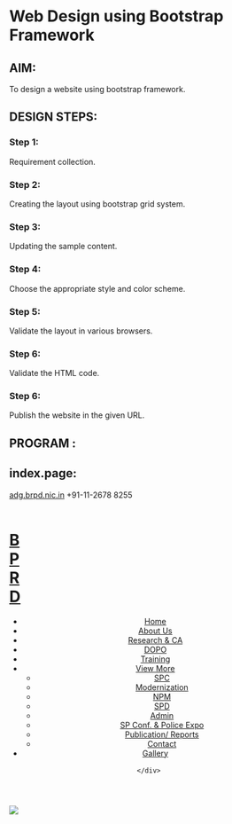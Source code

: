 # Web Design using Bootstrap Framework

## AIM:
To design a website using bootstrap framework.

## DESIGN STEPS:

### Step 1:

Requirement collection.

### Step 2:

Creating the layout using bootstrap grid system.

### Step 3:

Updating the sample content.

### Step 4:

Choose the appropriate style and color scheme.

### Step 5:

Validate the layout in various browsers.

### Step 6:

Validate the HTML code.

### Step 6:

Publish the website in the given URL.

## PROGRAM :

## index.page:
<!DOCTYPE html>
<html lang="en">

<head>
  <meta charset="utf-8">
  <meta content="width=device-width, initial-scale=1.0" name="viewport">
  <title>BPRD-Website</title>
  <!-- Favicons -->
  <link href="./img/bprd.png" rel="icon">

  <!-- Google Fonts -->
  <link href="https://fonts.googleapis.com/css?family=Open+Sans:300,300i,400,400i,600,600i,700,700i|Raleway:300,300i,400,400i,500,500i,600,600i,700,700i|Poppins:300,300i,400,400i,500,500i,600,600i,700,700i" rel="stylesheet">

  <!-- CSS File -->
  <link href="./vendor/bootstrap/css/bootstrap.min.css" rel="stylesheet">
  <link href="./vendor/bootstrap-icons/bootstrap-icons.css" rel="stylesheet">
  <link href="./vendor/boxicons/css/boxicons.min.css" rel="stylesheet">
  <link href="./vendor/glightbox/css/glightbox.min.css" rel="stylesheet">
  <link href="./vendor/swiper/swiper-bundle.min.css" rel="stylesheet">
  <link href="./css/style.css" rel="stylesheet">
</head>

<body>

  <!-- ======= Top Bar ======= -->
  <section id="topbar" class="d-flex align-items-center">
    <div class="container d-flex justify-content-center justify-content-md-between">
      <div class="contact-info d-flex align-items-center">
        <i class="bi bi-envelope-fill"></i><a href="mailto:dg.brpd.nic.in">adg.brpd.nic.in</a>
        <i class="bi bi-phone-fill phone-icon"></i>+91-11-2678 8255
      </div>
      <div class="social-links d-none d-md-block">
        <a href="#" class="twitter"><i class="bi bi-twitter"></i></a>
        <a href="#" class="facebook"><i class="bi bi-facebook"></i></a>
        <a href="#" class="instagram"><i class="bi bi-instagram"></i></a>
        <a href="#" class="linkedin"><i class="bi bi-linkedin"></i></i></a>
      </div>
    </div>
  </section>

  <!-- ======= Header ======= -->
  <header id="header" class="d-flex align-items-center">
    <div class="container d-flex align-items-center">
      <a href="index.html" class="logo me-auto"><img src="./img/logo.png" alt="" class="img-fluid"></a>
      <h1 class="logo me-auto" style="padding-right: 490px;"><a href="index.html">BPRD</a></h1>
      <nav id="navbar" class="navbar">
        <ul>
          <li><a class="nav-link scrollto active" href="./index.html">Home</a></li>
          <li class="dropdown"><a href="./aboutus.html"><span>About Us</span> <i class="bi bi-chevron-down"></i></a>
            <li class="dropdown"><a href="./spc.html"><span>Research & CA</span> <i class="bi bi-chevron-down"></i></a>
          <li><a class="nav-link scrollto " href="./index.html#portfolio">DOPO</a></li>
          <li><a class="nav-link scrollto" href="#team">Training</a></li>
          <li class="dropdown"><a href="#"><span>View More</span> <i class="bi bi-chevron-down"></i></a>
            <ul>
              <li><a href="#">SPC</a></li>
              <li><a href="#">Modernization</a></li>
              <li><a href="#">NPM</a></li>
              <li><a href="#">SPD</a></li>
              <li><a href="#">Admin</a></li>
              <li><a href="#">SP Conf. & Police Expo</a></li>
              <li><a href="#">Publication/ Reports</a></li>
              <li><a href="#">Contact</a></li>
            </ul>
          </li>
          <li><a class="getstarted scrollto" href="./index.html#contact">Gallery</a></li>
        </ul>
        <i class="bi bi-list mobile-nav-toggle"></i>
      </nav><!-- .navbar -->

    </div>
  </header><!-- End Header -->

  <!-- ======= Hero Section ======= -->
  <section id="hero" style="height: 65vh;">
         <img class="carousel-item active" src="./img/BPRDSlider1.jpg">
  </section><!-- End Hero -->

  <main id="main">

    <section id="why-us" class="why-us" style="padding-top: 30px;">
      <div class="container" style="background-color: #e6dbf1; padding-top: 30px;" >

        <div class="row no-gutters">
          <h3 class="bi bi-laptop" style="text-align: center;">What's New</h3>
          <div class="col-lg-4 col-md-6 content-item">
            <span>01</span>
            <h4>Internship</h4>
            <p>Invitation of application for the paid Internship Programme at BPR&D for the year 2022-23. Last date: 28/02/2022</p>
            <p><a href="https://bprd.nic.in/WriteReadData/News/Internship.pdf">Apply Here</a></p>
          </div>

          <div class="col-lg-4 col-md-6 content-item">
            <span>02</span>
            <h4>Bureau Darpan</h4>
            <p>From : 05/01/2022 To: 31/03/2022</p>
            <p><a href="https://bprd.nic.in/WriteReadData/News/BureauDarpan.pdf">View PDF here</a></p>
          </div>

          <div class="col-lg-4 col-md-6 content-item">
            <span>03</span>
            <h4>Webinar</h4>
            <p>	Proceedings of the Webinar on Woman Safety with Sensitivity From: 04/01/2022 to 31/12/2024</p>
            <p><a href="https://bprd.nic.in/WriteReadData/News/Adv%20of%20PGVPant%202021-22.pdf">View PDF here</a></p>
          </div>
        </div>

      </div>
    </section><!-- End News & Events Section -->


    <!-- ======= News & Events Section ======= -->
    <section id="why-us" class="why-us">
      <div class="container">

        <div class="row no-gutters">
          <h2 class="bi bi-chevron-right" style="text-align: center; padding-top: 20px;">News & Events</h2>
          <div class="col-lg-4 col-md-6 content-item">
            <span>01</span>
            <h4>Internship</h4>
            <p>Invitation of application for the paid Internship Programme at BPR&D for the year 2022-23. Last date: 28/02/2022</p>
            <p><a href="https://bprd.nic.in/WriteReadData/News/Internship.pdf">Apply Here</a></p>
          </div>

          <div class="col-lg-4 col-md-6 content-item">
            <span>02</span>
            <h4>Bureau Darpan</h4>
            <p>From : 05/01/2022 To: 31/03/2022</p>
            <p><a href="https://bprd.nic.in/WriteReadData/News/BureauDarpan.pdf">View PDF here</a></p>
          </div>

          <div class="col-lg-4 col-md-6 content-item">
            <span>03</span>
            <h4>Adv of PGVPant 2021-22</h4>
            <p>	पंडित गोविंद वल्लभ पंत पुरस्कार योजना वर्ष 2021-22 का विज्ञापन।. From : 18/11/2021 To: 31/03/2022</p>
            <p><a href="https://bprd.nic.in/WriteReadData/News/Adv%20of%20PGVPant%202021-22.pdf">View PDF here</a></p>
          </div>

          <div class="col-lg-4 col-md-6 content-item">
            <span>04</span>
            <h4>Police Aur Seva</h4>
            <p>Do Visit our Ploice Aur Seva Channel on YouTube</p>
            <p><a href="https://www.youtube.com/channel/UCGhrg_cnnGuhwXfCU16kYow/videos">See the channel here</a></p>
          </div>

          <div class="col-lg-4 col-md-6 content-item">
            <span>05</span>
            <h4>Yoga at Workplace</h4>
            <p>Why is yoga good for you?Yoga improves strength, balance and flexibility.Slow movements and deep breathing increase blood flow and warm up muscles, while holding a pose can build strength.</p>
            <p><a href="https://bprd.nic.in/WhatsNews_Description.aspx?News_id=10308">Watch the video here</a></p>
          </div>

          <div class="col-lg-4 col-md-6 content-item">
            <span>06</span>
            <h4>Cyber Cases Manual</h4>
            <p>Investigative Workflow Manual on Cyber Harassment Cases</p>
            <p><a href="https://bprd.nic.in/WriteReadData/News/BPRD%20Cyber%20harassment%20cases%206-3-21.pdf">See the PDF here</a></p>
          </div>

        </div>

      </div>
    </section><!-- End News & Events Section -->


    <!-- ======= Gallery Section ======= -->
    <section id="portfolio" class="portfolio">
      <div class="container">

        <div class="section-title">
          <h2>GALLERY</h2>
          <p>View the latest photos and videos of BPRD here.</p>
        </div>

        <div class="row portfolio-container">

          <div class="col-lg-4 col-md-6 portfolio-item filter-app">
            <div class="portfolio-wrap">
              <img src="./img/gallery/gallery2.jfif" class="img-fluid" alt="">
              
            </div>
          </div>

          <div class="col-lg-4 col-md-6 portfolio-item filter-app">
            <div class="portfolio-wrap">
              <img src="./img/gallery/foundation.jfif" class="img-fluid" alt="">

            </div>
          </div>

          <div class="col-lg-4 col-md-6 portfolio-item filter-card">
            <div class="portfolio-wrap">
              <img src="./img/gallery/spc.jfif" class="img-fluid" alt="">

            </div>
          </div>

          <div class="col-lg-4 col-md-6 portfolio-item filter-app">
            <div class="portfolio-wrap">
              <img src="./img/gallery/ips.jfif" class="img-fluid" alt="">

            </div>
          </div>

          <div class="col-lg-4 col-md-6 portfolio-item filter-card">
            <div class="portfolio-wrap">
              <img src="./img/gallery/expo.jfif" class="img-fluid" alt="">

            </div>
          </div>

          <div class="col-lg-4 col-md-6 portfolio-item filter-app">
            <div class="portfolio-wrap">
              <img src="./img/gallery/conf.jfif" class="img-fluid" alt="">

            </div>
          </div>
        </div>
      </div>
    </section><!-- Gallery Section -->

  
    <!-- ======= Contact Section ======= -->
    <section id="contact" class="contact">
      <div class="container">

        <div class="section-title">
          <h2>Contact Us</h2>
        </div>

        <div class="row">

          <div class=" d-flex align-items-stretch">
            <div class="info">
              <div class="address">
                <i class="bi bi-geo-alt"></i>
                <h4>Location:</h4>
                <p>Bureau of Police Research and Development
                  Ministry of Home Affairs,
                  NH-8, Mahipalpur
                  New Delhi (India)</p>
              </div>

              <div class="email">
                <i class="bi bi-envelope"></i>
                <h4>Email:</h4>
                <p>adg.brpd.nic.in</p>                 
              </div>

              <div class="phone">
                <i class="bi bi-phone"></i>
                <h4>Call:</h4>
                <p>+91-11-2678 8255</p>
              </div>
            </div>

          </div>
        </div>

      </div>
    </section><!-- End Contact Section -->

  </main><!-- End #main -->

  <!-- ======= Footer ======= -->
  <footer id="footer">
    <div class="container">
      <h3>BPRD</h3>
      <p>Bureau of Police Research and Development <br> A part of Ministry Of Home</p>
      <p>This website belongs to "Bureau of Police Research and Development", Ministry of Home Affairs, Govt. Of India Site Designed, Developed and Hosted by National Informatics Centre</p>
      <div class="social-links">
        <a href="#" class="twitter"><i class="bx bxl-twitter"></i></a>
        <a href="#" class="facebook"><i class="bx bxl-facebook"></i></a>
        <a href="#" class="instagram"><i class="bx bxl-instagram"></i></a>
        <a href="#" class="linkedin"><i class="bx bxl-linkedin"></i></a>
      </div>
      <div class="copyright">
        &copy; Copyright <strong><span>BPRD</span></strong>. All Rights Reserved
      </div>
      <div class="credits">
        Designed by <a href="https://bootstrapmade.com/">s.kishore kumar</a>
      </div>
    </div>
  </footer><!-- End Footer -->

    <!-- Vendor JS Files -->
  <!-- Vendor JS Files -->
  <script src="assets/vendor/bootstrap/js/bootstrap.bundle.min.js"></script>
  <script src="assets/vendor/glightbox/js/glightbox.min.js"></script>
  <script src="assets/vendor/isotope-layout/isotope.pkgd.min.js"></script>
  <script src="assets/vendor/swiper/swiper-bundle.min.js"></script>
  <script src="assets/vendor/php-email-form/validate.js"></script>
  <!-- Template Main JS File -->
  <script src="./js/main.js"></script>
</body>
</html>

## aboutus page:

<!DOCTYPE html>
<html lang="en">

<head>
  <meta charset="utf-8">
  <meta content="width=device-width, initial-scale=1.0" name="viewport">
  <title>BPRD-Website</title>
  <!-- Favicons -->
  <link href="./img/bprd.png" rel="icon">

  <!-- Google Fonts -->
  <link href="https://fonts.googleapis.com/css?family=Open+Sans:300,300i,400,400i,600,600i,700,700i|Raleway:300,300i,400,400i,500,500i,600,600i,700,700i|Poppins:300,300i,400,400i,500,500i,600,600i,700,700i" rel="stylesheet">

  <!-- CSS File -->
  <link href="./vendor/bootstrap/css/bootstrap.min.css" rel="stylesheet">
  <link href="./vendor/bootstrap-icons/bootstrap-icons.css" rel="stylesheet">
  <link href="./vendor/boxicons/css/boxicons.min.css" rel="stylesheet">
  <link href="./vendor/glightbox/css/glightbox.min.css" rel="stylesheet">
  <link href="./vendor/swiper/swiper-bundle.min.css" rel="stylesheet">
  <link href="./css/style.css" rel="stylesheet">
</head>

<body>

  <!-- ======= Top Bar ======= -->
  <section id="topbar" class="d-flex align-items-center">
    <div class="container d-flex justify-content-center justify-content-md-between">
      <div class="contact-info d-flex align-items-center">
        <i class="bi bi-envelope-fill"></i><a href="mailto:dg.brpd.nic.in">dg.brpd.nic.in</a>
        <i class="bi bi-phone-fill phone-icon"></i>+91-11-26781312
      </div>
      <div class="social-links d-none d-md-block">
        <a href="#" class="twitter"><i class="bi bi-twitter"></i></a>
        <a href="#" class="facebook"><i class="bi bi-facebook"></i></a>
        <a href="#" class="instagram"><i class="bi bi-instagram"></i></a>
        <a href="#" class="linkedin"><i class="bi bi-linkedin"></i></i></a>
      </div>
    </div>
  </section>

  <!-- ======= Header ======= -->
  <header id="header" class="d-flex align-items-center">
    <div class="container d-flex align-items-center">
      <a href="index.html" class="logo me-auto"><img src="./img/logo.png" alt="" class="img-fluid"></a>
      <h1 class="logo me-auto" style="padding-right: 490px;"><a href="index.html">BPRD</a></h1>
      <nav id="navbar" class="navbar">
        <ul>
          <li><a class="nav-link scrollto active" href="./index.html">Home</a></li>
          <li class="dropdown"><a href="./aboutus.html"><span>About Us</span> <i class="bi bi-chevron-down"></i></a>
            <ul>
              <li><a href="./aboutus.html">Evolution of BPRD</a></li>
              <li><a href="#">Awards/Medals</a></li>
              <li><a href="#">Work Allocation</a></li>
              <li class="dropdown"><a href="#"><span>View More</span> <i class="bi bi-chevron-right"></i></a>
                <ul>
                  <li><a href="#">Organization</a></li>
                  <li><a href="#">Draft Legislation</a></li>
                  <li><a href="#">Contact Us</a></li>
                  <li><a href="#">Citizen's Corner</a></li>
                </ul>
              </li>
            </ul>
            <li class="dropdown"><a href="./spc.html"><span>SPC</span> <i class="bi bi-chevron-down"></i></a>
              <ul>
                <li><a href="./spc.html">Student Police Cadet Programme</a></li>
                <li><a href="#">SPC Web</a></li>
              </ul>
          <li><a class="nav-link scrollto " href="./index.html#portfolio">Gallery</a></li>
          <li><a class="nav-link scrollto" href="#team">Training</a></li>
          <li class="dropdown"><a href="#"><span>View More</span> <i class="bi bi-chevron-down"></i></a>
            <ul>
              <li><a href="#">Research & CA</a></li>
              <li><a href="#">Modernization</a></li>
              <li><a href="#">NPM</a></li>
              <li><a href="#">SPD</a></li>
              <li><a href="#">Admin</a></li>
              <li><a href="#">SP Conf. & Police Expo</a></li>
              <li><a href="#">Publication/ Reports</a></li>
              <li><a href="#">DOPO</a></li>
            </ul>
          </li>
          <li><a class="getstarted scrollto" href="./index.html#contact">Contact</a></li>
        </ul>
        <i class="bi bi-list mobile-nav-toggle"></i>
      </nav><!-- .navbar -->
    </div>
  </header><!-- End Header -->
  
  <!-- ======= About Us Section ======= -->
<section id="about" class="about">
    <div class="container">

      <div class="section-title">
        <h2>About Us</h2>
      </div>

      <div class="row">
        <div class="col-lg-3 order-1 order-lg-1">
          <div class="list-group">
            <button type="button" class="list-group-item list-group-item-action active">Evolution of BPRD</button>
            <button type="button" class="list-group-item list-group-item-action">Awards/Medals</button>
            <button type="button" class="list-group-item list-group-item-action">Work Allocation</button>
            <button type="button" class="list-group-item list-group-item-action">Organization</button>
            <button type="button" class="list-group-item list-group-item-action">Draft Lefislation</button>
            <button type="button" class="list-group-item list-group-item-action">Contact Us</button>
            <button type="button" class="list-group-item list-group-item-action">Citizen's Corner</button>
          </div>
        </div>
        <div class="col-lg-9 pt-4 pt-lg-0 order-2 order-lg-1 content">
          <h3>Evolution of BPRD</h3>
          <p class="fst-italic">
              <dl>
                <dt>CREATION</dt>
                <br>1.The Government of India vied Resolution No.8/136/68-P.I (Pers.I) dated 28.08.1970 formally established the Bureau of Police Research and Development (BPR&D), under the Ministry of Home Affairs giving a new orientation to then existing Police Research and Advisory Council (1966) for the following reasons and with the primary objective of modernization of police force:
                <dd>1.1. To take direct and active interest in the issues</dd>
                <dd>1.2. To promote a speedy and systematic study of the police problems,</dd>
                <dd>1.3. To apply science and technology in the methods and techniques used by police.</dd>
                In addition and as a secondary, the Resolution mandated an advisory role also for the Bureau.<br>
                2. The Bureau was established with the following two divisions initially with a well laid out charter of duties
                <dd>2.1. Research, Statistics and Publication</dd>
                <dd>2.2. Development</dd>
                <dd>2.3. Training is a vital and growing requirement to improve the competency of police forces in the country. The Gore-Committee (1971) set up by the Government of India studied the training aspects of police and gave several recommendations. The government of India in accepting its recommendations created a Training Division (1973) in addition to the two divisions already existing to function under the Bureau.</dd>
                <dd>2.4. The forensic science services uncompromising & Geese under the Development Division grew over a period and a separate Directorate of Forensic Sciences under the BPR&D came into existence in 1983.</dd>
                <dd>2.5. Further in 1995 Government of India decided to entrust issues relating to Correctional Administration Work to the BPR&D so that problems relating to prisons and implementation of deemed prison reforms can be taken up by the Bureau in a cohesive manner. This set up is operating out of the existing manpower resources.</dd>
                <dd>2.6. During the year 2008, the Government of India further decided to create National Police Mission under the administrative control of BPR&D to transform the police forces in the country into effective instrument for maintenance of internal security and facing the challenges in future, by equipping them with the necessary material, intellectual and organizational resources.</dd>
                <dt>SEPARATION</dt>
                <br>1.Though the Institute of Criminology and Forensic Science (ICFS) was established under the overall supervision and guidance of BPR&D as part of the same exercise, it was allowed to function as a separate entity in 1976; since the ultimate objective of setting up the Institute was to develop a full-fledged academic institution for furthering studies in Criminology and forensic science. The same which has been re-christened in the year 1991 is now functioning as Lok Nayak Jai Prakash Narayan (LNJN), National Institute of Criminology and Forensic Science from 1982. The institute provides training courses for officers of the criminal justice system in the two subjects i.e. Criminology and Forensic Science and carries out research.
                <dd>2. Growth dynamics took over and the need to specialize in each area arose. The National Police Commission (1977) also recommended certain measures requiring implementation. Simultaneously, technological innovations particularly computers held promises of support to many areas of crime control and crime detection besides processing statistical data for the purpose of analysis. The Government of India, therefore, decided to establish a National Crime Records Bureau in 1986 build another Resolution and entrusted statistics and publications work of the Research Division to the newly constituted Bureau along with the plans for their computerization.</dd>
                <dd>3. In an identical move brought about by compulsions of growth, the Government of India decided to give an independent status to the Forensic Science Division by creating a Forensic Science Directorate having an autonomous status under the direct control of the Ministry of Home Affairs.</dd>
              </dl>
          </p>
        </div>
      </div>
    </div>
  </section><!-- End About Us Section -->

  <!-- ======= Footer ======= -->
  <footer id="footer">
    <div class="container">
      <h3>BPRD</h3>
      <p>Bureau of Police Research and Development <br> A part of Ministry Of Home</p>
      <p>This website belongs to "Bureau of Police Research and Development", Ministry of Home Affairs, Govt. Of India Site Designed, Developed and Hosted by National Informatics Centre</p>
      <div class="social-links">
        <a href="#" class="twitter"><i class="bx bxl-twitter"></i></a>
        <a href="#" class="facebook"><i class="bx bxl-facebook"></i></a>
        <a href="#" class="instagram"><i class="bx bxl-instagram"></i></a>
        <a href="#" class="linkedin"><i class="bx bxl-linkedin"></i></a>
      </div>
      <div class="copyright">
        &copy; Copyright <strong><span>BPRD</span></strong>. All Rights Reserved
      </div>
      <div class="credits">
        Designed by <a href="https://bootstrapmade.com/">S.KISHORE KUMAR</a>
      </div>
    </div>
  </footer><!-- End Footer -->

  <!-- Template Main JS File -->
  <script src="./js/main.js"></script>
</body>
</html>

## general message page:

<!DOCTYPE html>
<html lang="en">

<head>
  <meta charset="utf-8">
  <meta content="width=device-width, initial-scale=1.0" name="viewport">
  <title>BPRD-Website</title>
  <!-- Favicons -->
  <link href="./img/bprd.png" rel="icon">

  <!-- Google Fonts -->
  <link href="https://fonts.googleapis.com/css?family=Open+Sans:300,300i,400,400i,600,600i,700,700i|Raleway:300,300i,400,400i,500,500i,600,600i,700,700i|Poppins:300,300i,400,400i,500,500i,600,600i,700,700i" rel="stylesheet">

  <!-- CSS File -->
  <link href="./vendor/bootstrap/css/bootstrap.min.css" rel="stylesheet">
  <link href="./vendor/bootstrap-icons/bootstrap-icons.css" rel="stylesheet">
  <link href="./vendor/boxicons/css/boxicons.min.css" rel="stylesheet">
  <link href="./vendor/glightbox/css/glightbox.min.css" rel="stylesheet">
  <link href="./vendor/swiper/swiper-bundle.min.css" rel="stylesheet">
  <link href="./css/style.css" rel="stylesheet">
</head>

<body>

  <!-- ======= Top Bar ======= -->
  <section id="topbar" class="d-flex align-items-center">
    <div class="container d-flex justify-content-center justify-content-md-between">
      <div class="contact-info d-flex align-items-center">
        <i class="bi bi-envelope-fill"></i><a href="mailto:dg.brpd.nic.in">dg.brpd.nic.in</a>
        <i class="bi bi-phone-fill phone-icon"></i>+91-11-26781312
      </div>
      <div class="social-links d-none d-md-block">
        <a href="#" class="twitter"><i class="bi bi-twitter"></i></a>
        <a href="#" class="facebook"><i class="bi bi-facebook"></i></a>
        <a href="#" class="instagram"><i class="bi bi-instagram"></i></a>
        <a href="#" class="linkedin"><i class="bi bi-linkedin"></i></i></a>
      </div>
    </div>
  </section>

  <!-- ======= Header ======= -->  <!-- ======= Header ======= -->
  <header id="header" class="d-flex align-items-center">
    <div class="container d-flex align-items-center">
      <a href="index.html" class="logo me-auto"><img src="./img/logo.png" alt="" class="img-fluid"></a>
      <h1 class="logo me-auto" style="padding-right: 490px;"><a href="index.html">BPRD</a></h1>
      <nav id="navbar" class="navbar">
        <ul>
          <li><a class="nav-link scrollto active" href="./index.html">Home</a></li>
          <li class="dropdown"><a href="./aboutus.html"><span>About Us</span> <i class="bi bi-chevron-down"></i></a>
            <ul>
              <li><a href="./aboutus.html">Evolution of BPRD</a></li>
              <li><a href="#">Awards/Medals</a></li>
              <li><a href="#">Work Allocation</a></li>
              <li class="dropdown"><a href="#"><span>View More</span> <i class="bi bi-chevron-right"></i></a>
                <ul>
                  <li><a href="#">Organization</a></li>
                  <li><a href="#">Draft Legislation</a></li>
                  <li><a href="#">Contact Us</a></li>
                  <li><a href="#">Citizen's Corner</a></li>
                </ul>
              </li>
            </ul>
            <li class="dropdown"><a href="./spc.html"><span>SPC</span> <i class="bi bi-chevron-down"></i></a>
              <ul>
                <li><a href="./spc.html">Student Police Cadet Programme</a></li>
                <li><a href="#">SPC Web</a></li>
              </ul>
          <li><a class="nav-link scrollto " href="./index.html#portfolio">Gallery</a></li>
          <li><a class="nav-link scrollto" href="#team">Training</a></li>
          <li class="dropdown"><a href="#"><span>View More</span> <i class="bi bi-chevron-down"></i></a>
            <ul>
              <li><a href="#">Research & CA</a></li>
              <li><a href="#">Modernization</a></li>
              <li><a href="#">NPM</a></li>
              <li><a href="#">SPD</a></li>
              <li><a href="#">Admin</a></li>
              <li><a href="#">SP Conf. & Police Expo</a></li>
              <li><a href="#">Publication/ Reports</a></li>
              <li><a href="#">DOPO</a></li>
            </ul>
          </li>
          <li><a class="getstarted scrollto" href="./index.html#contact">Contact</a></li>
        </ul>
        <i class="bi bi-list mobile-nav-toggle"></i>
      </nav><!-- .navbar -->

    </div>
  </header><!-- End Header -->

  <section id="services" class="services">
    <div class="container">

      <div class="section-title">
        <h2>SPC- STUDENT CADET PROGRAMME</h2>
      </div>

      <div class="row">
        <div class="col-lg-3 order-1 order-lg-1">
          <div class="list-group">
            <button type="button" class="list-group-item list-group-item-action active">SPC Programme</button>
            <button type="button" class="list-group-item list-group-item-action">SPC Web</button>
          </div>
        </div>
        <div class="col-lg-9 pt-4 pt-lg-0 order-2 order-lg-1 content">
          <h3>SPC Programme</h3>
          <p class="fst-italic">
              <dl>
                <br>The Student Police Cadet (SPC) Programme was launched nationallyon the 21st July, 2018 by Shri Rajnath Singh, former Union Home Minister. About6,000 Cadets from different States and UTs participated in the launchprogramme. The Student Police Cadet Programme seeks to build a bridge betweenthe Police and the community by inculcating values and ethics in the schoolgoing students through indoor and outdoor classes and activities.
                <br><br>The Student Police Cadet Programme is a two years long capacitybuilding programme for the student of 8th and 9th standard. It aims to evolvestudents as responsible and capable citizens of our democratic society. Theprogramme is successfully running in more than 11,000 schoolsand 7,18,638 number of students are enrolled as SPC Cadets. BPR&D hasdeveloped the curriculum for Student Police Cadet Programme and it has beendesigned in a way to keep the learning interactive and interesting. BPR&D,through 05 workshops has trained 179 Master Trainers from States and UTs.</dd>
                <dt><br>The Vision</dt>
                <br>To nurture the school going childrento be law abiding community to contribute towards the realization of a NewIndia. 
                <dt><br>The Mission</dt>
                <br>To help character building of futurecitizens,through indoor as well as outdoor activities by providing anenvironment where children of different strata of society will be empowered todetermine the direction for their future and also that of the society.
                <dt><br>The Motto</dt>
                <br>The motto is – "Empathy, Discipline and Integrity".
              </dl>
          </p>
        </div>
      </div>

    </div>
  </section>

  <!-- ======= Footer ======= -->
  <footer id="footer">
    <div class="container">
      <h3>BPRD</h3>
      <p>Bureau of Police Research and Development <br> A part of Ministry Of Home</p>
      <p>This website belongs to "Bureau of Police Research and Development", Ministry of Home Affairs, Govt. Of India Site Designed, Developed and Hosted by National Informatics Centre</p>
      <div class="social-links">
        <a href="#" class="twitter"><i class="bx bxl-twitter"></i></a>
        <a href="#" class="facebook"><i class="bx bxl-facebook"></i></a>
        <a href="#" class="instagram"><i class="bx bxl-instagram"></i></a>
        <a href="#" class="linkedin"><i class="bx bxl-linkedin"></i></a>
      </div>
      <div class="copyright">
        &copy; Copyright <strong><span>BPRD</span></strong>. All Rights Reserved
      </div>
      <div class="credits">
        Designed by <a href="https://bootstrapmade.com/">S.KISHORE KUMAAR</a>
      </div>
    </div>
  </footer><!-- End Footer -->

  <!-- Template Main JS File -->
  <script src="./js/main.js"></script>
</body>
</html>

## OUTPUT:
## home page:
![output](./home1.png)
![output](./home2.png)
## about us:
![output](./about.png)
## general message :
![output](./gen.png)

## Result:
Thus a website has been designed using bootstrap framework

